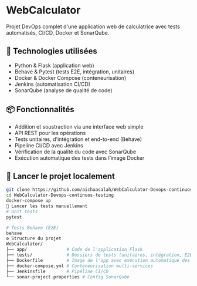 # WebCalculator 

Projet DevOps complet d'une application web de calculatrice avec tests automatisés, CI/CD, Docker et SonarQube.

## 🔧 Technologies utilisées

- Python & Flask (application web)
- Behave & Pytest (tests E2E, intégration, unitaires)
- Docker & Docker Compose (conteneurisation)
- Jenkins (automatisation CI/CD)
- SonarQube (analyse de qualité de code)

## 📦 Fonctionnalités

- Addition et soustraction via une interface web simple
- API REST pour les opérations
- Tests unitaires, d'intégration et end-to-end (Behave)
- Pipeline CI/CD avec Jenkins
- Vérification de la qualité du code avec SonarQube
- Exécution automatique des tests dans l’image Docker

## 🚀 Lancer le projet localement

```bash
git clone https://github.com/aichaasalah/WebCalculator-Devops-continuos-testing.git
cd WebCalculator-Devops-continuos-testing
docker-compose up
🧪 Lancer les tests manuellement
# Unit tests
pytest

# Tests Behave (E2E)
behave
⚙️ Structure du projet
WebCalculator/
├── app/               # Code de l'application Flask
├── tests/             # Dossiers de tests (unitaires, intégration, E2E)
├── Dockerfile         # Image de l'app avec exécution automatique des tests
├── docker-compose.yml # Conteneurisation multi-services
├── Jenkinsfile        # Pipeline CI/CD
└── sonar-project.properties # Config SonarQube
